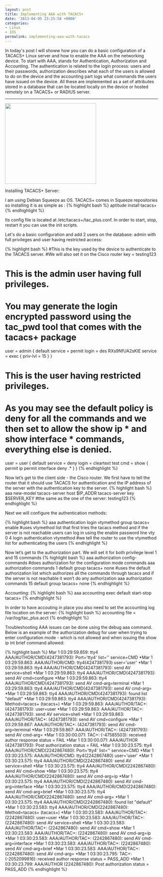 ```yaml
---
layout: post
title: Implementing AAA with TACACS+
date: '2013-04-05 23:25:58 +0000'
categories:
- Linux
- IOS
permalink: implementing-aaa-with-tacacs
---
```

In today's post I will showw how you can do a basic configuration of a TACACS+ Linux server and how to enable the AAA on the networking device.
To start with AAA, stands for Authentication, Authorization and Accounting. The authentication is related to the login process: users and their passwords, authorization describes what each of the users is allowed to do on the device and the accounting part logs what commands the users have issued on the device. All these are implemented as a set of attributes stored in a database that can be located locally on the device or hosted remotely on a TACACS+ or RADIUS server.

___

<a href="{{'/public/images/tacacs.gif' | prepend: site.baseurl | prepend: site.url }}"><img class="aligncenter size-medium wp-image-147" title="tacacs" src="{{'/public/images/tacacs.gif' | prepend: site.baseurl | prepend: site.url }}" alt="" width="300" height="265" /></a>

Installing TACACS+ Server:

I am using Debian Squeeze as OS. TACACS+ comes in Squeeze repositories so installing it is as simple as :
{% highlight bash %}
aptitude install tacacs+
{% endhighlight %} 

Its config file is located at /etc/tacacs+/tac_plus.conf. In order to start, stop, restart it you can use the init scripts.

Let's do a basic configuration and add 2 users on the database: admin with full privileges and user having restricted access:

{% highlight bash %}
#This is the key used by the device to authenticate to the TACACS server.
#We will also set it on the Cisco router
key = testing123 
# This is the admin user having full privileges.
# You may generate the login encrypted password using the tac_pwd tool that comes with the tacacs+ package
user = admin {
default service = permit
login = des RXs9NfUA2sKIE
service = exec {
priv-lvl = 15
}
}
# This is the user having restricted privileges.
# As you may see the default policy is deny for all the commands and we then set to allow the show ip * and show interface * commands, everything else is denied.
user = user {
default service = deny
login = cleartext test
cmd = show
{
permit ip
permit interface
deny .*
}
}
{% endhighlight %} 

Now let’s get to the client side - the Cisco router. We first have to tell the router that it should use TACACS for authentication and the IP address of the server with the authentication key to the server.
{% highlight bash %}
aaa new-model
tacacs-server host $IP_ADDR
tacacs-server key $SERVER_KEY #the same as the one of the server: testing123
{% endhighlight %} 

Next we will configure the authentication methods:

{% highlight bash %}
aaa authentication login vtymethod group tacacs+ enable #uses vtymethod list that first tries the tacacs method and if the server is not reachable users can log in using the enable password
line vty 0 4
   login authentication vtymethod #we tell the router to use the vtymethod list for authenticating the users
{% endhighlight %} 

Now let’s get to the authorization part. We will set it for both privilege level 1 and 15 commands
{% highlight bash %}
aaa authorization config-commands #does authorization for the configuration mode commands
aaa authorization commands 1 default group tacacs+ none #uses the default authorization list which authorizes all the commands through tacacs and if the server is not reachable it won’t do any authorization
aaa authorization commands 15 default group tacacs+ none
{% endhighlight %} 

Accounting:
{% highlight bash %}
aaa accounting exec default start-stop tacacs+
{% endhighlight %} 

In order to have accouting in place you also need to set the accounting log file location on the server:
{% highlight bash %}
accounting file = /var/log/tac_plus.acct
{% endhighlight %} 

Troubleshooting AAA issues can be done using the debug aaa command. Below is an example of the authorization debug for user when trying to enter configuration mode - which is not allowed and when issuing the show ip int brief command allowed:

{% highlight bash %}
Mar 1 03:29:59.859: tty4 AAA/AUTHOR/CMD(4247381793): Port='tty4' list='' service=CMD
*Mar 1 03:29:59.863: AAA/AUTHOR/CMD: tty4(4247381793) user='user'
*Mar 1 03:29:59.863: tty4 AAA/AUTHOR/CMD(4247381793): send AV service=shell
*Mar 1 03:29:59.863: tty4 AAA/AUTHOR/CMD(4247381793): send AV cmd=configure
*Mar 1 03:29:59.863: tty4 AAA/AUTHOR/CMD(4247381793): send AV cmd-arg=terminal
*Mar 1 03:29:59.863: tty4 AAA/AUTHOR/CMD(4247381793): send AV cmd-arg=
*Mar 1 03:29:59.863: tty4 AAA/AUTHOR/CMD(4247381793): found list "default"
*Mar 1 03:29:59.863: tty4 AAA/AUTHOR/CMD(4247381793): Method=tacacs+ (tacacs+)
*Mar 1 03:29:59.863: AAA/AUTHOR/TAC+: (4247381793): user=user
*Mar 1 03:29:59.863: AAA/AUTHOR/TAC+: (4247381793): send AV service=shell
*Mar 1 03:29:59.863: AAA/AUTHOR/TAC+: (4247381793): send AV cmd=configure
*Mar 1 03:29:59.867: AAA/AUTHOR/TAC+: (4247381793): send AV cmd-arg=terminal
*Mar 1 03:29:59.867: AAA/AUTHOR/TAC+: (4247381793): send AV cmd-arg=
*Mar 1 03:30:00.071: TAC+: (-47585503): received author response status = FAIL
*Mar 1 03:30:00.071: AAA/AUTHOR (4247381793): Post authorization status = FAIL
*Mar 1 03:30:23.575: tty4 AAA/AUTHOR/CMD(2242867480): Port='tty4' list='' service=CMD
*Mar 1 03:30:23.575: AAA/AUTHOR/CMD: tty4(2242867480) user='user'
*Mar 1 03:30:23.575: tty4 AAA/AUTHOR/CMD(2242867480): send AV service=shell
*Mar 1 03:30:23.575: tty4 AAA/AUTHOR/CMD(2242867480): send AV cmd=show
*Mar 1 03:30:23.575: tty4 AAA/AUTHOR/CMD(2242867480): send AV cmd-arg=ip
*Mar 1 03:30:23.575: tty4 AAA/AUTHOR/CMD(2242867480): send AV cmd-arg=interface
*Mar 1 03:30:23.575: tty4 AAA/AUTHOR/CMD(2242867480): send AV cmd-arg=brief
*Mar 1 03:30:23.575: tty4 AAA/AUTHOR/CMD(2242867480): send AV cmd-arg=
*Mar 1 03:30:23.575: tty4 AAA/AUTHOR/CMD(2242867480): found list "default"
*Mar 1 03:30:23.583: tty4 AAA/AUTHOR/CMD(2242867480): Method=tacacs+ (tacacs+)
*Mar 1 03:30:23.583: AAA/AUTHOR/TAC+: (2242867480): user=user
*Mar 1 03:30:23.583: AAA/AUTHOR/TAC+: (2242867480): send AV service=shell
*Mar 1 03:30:23.583: AAA/AUTHOR/TAC+: (2242867480): send AV cmd=show
*Mar 1 03:30:23.583: AAA/AUTHOR/TAC+: (2242867480): send AV cmd-arg=ip
*Mar 1 03:30:23.583: AAA/AUTHOR/TAC+: (2242867480): send AV cmd-arg=interface
*Mar 1 03:30:23.583: AAA/AUTHOR/TAC+: (2242867480): send AV cmd-arg=brief
*Mar 1 03:30:23.583: AAA/AUTHOR/TAC+: (2242867480): send AV cmd-arg=
*Mar 1 03:30:23.795: TAC+: (-2052099816): received author response status = PASS_ADD
*Mar 1 03:30:23.799: AAA/AUTHOR (2242867480): Post authorization status = PASS_ADD
{% endhighlight %} 
